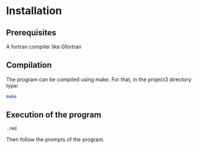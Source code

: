 # Installation

## Prerequisites

A fortran compiler like Gfortran

## Compilation

The program can be compiled using make. For that, in the project3 directory type:

```bash
make
```

## Execution of the program

```bash
./md
```

Then follow the prompts of the program.